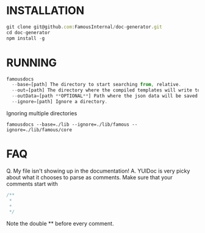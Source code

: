
INSTALLATION
=================
```js
git clone git@github.com:FamousInternal/doc-generator.git
cd doc-generator
npm install -g
```


RUNNING
=================
```js
famousdocs 
  --base=[path] The directory to start searching from, relative.
  --out=[path] The directory where the compiled templates will write to
  --outData=[path **OPTIONAL**] Path where the json data will be saved. Useful to debug templates
  --ignore=[path] Ignore a directory.
```

Ignoring multiple directories
```
famousdocs --base=./lib --ignore=./lib/famous --ignore=./lib/famous/core

```


FAQ
===============
Q. My file isn't showing up in the documentation!
A. 
YUIDoc is very picky about what it chooses to parse as comments. Make sure that your comments start with
```js
/**
 *
 *
 */
```

Note the double ** before every comment.
